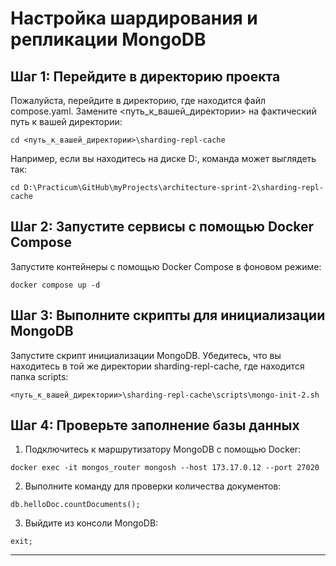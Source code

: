 # Настройка шардирования и репликации MongoDB

## Шаг 1: Перейдите в директорию проекта

Пожалуйста, перейдите в директорию, где находится файл compose.yaml. Замените <путь_к_вашей_директории> на фактический путь к вашей директории:

```
cd <путь_к_вашей_директории>\sharding-repl-cache
```

Например, если вы находитесь на диске D:, команда может выглядеть так:

```
cd D:\Practicum\GitHub\myProjects\architecture-sprint-2\sharding-repl-cache
```

## Шаг 2: Запустите сервисы с помощью Docker Compose

Запустите контейнеры с помощью Docker Compose в фоновом режиме:

```
docker compose up -d
```

## Шаг 3: Выполните скрипты для инициализации MongoDB

Запустите скрипт инициализации MongoDB. Убедитесь, что вы находитесь в той же директории sharding-repl-cache, где находится папка scripts:


	<путь_к_вашей_директории>\sharding-repl-cache\scripts\mongo-init-2.sh


## Шаг 4: Проверьте заполнение базы данных

1. Подключитесь к маршрутизатору MongoDB с помощью Docker:

```
docker exec -it mongos_router mongosh --host 173.17.0.12 --port 27020     
```

2. Выполните команду для проверки количества документов:
```
db.helloDoc.countDocuments();     
```

3. Выйдите из консоли MongoDB:
```
exit;     
```
    
---